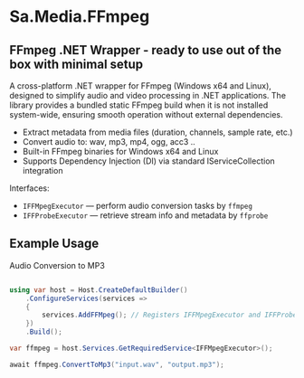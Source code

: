 ﻿#  Sa.Media.FFmpeg

## FFmpeg .NET Wrapper - ready to use out of the box with minimal setup

A cross-platform .NET wrapper for FFmpeg (Windows x64 and Linux), designed to simplify audio and video processing in .NET applications. The library provides a bundled static FFmpeg build when it is not installed system-wide, ensuring smooth operation without external dependencies.

- Extract metadata from media files (duration, channels, sample rate, etc.)
- Convert audio to: wav, mp3, mp4, ogg, acc3 ..
- Built-in FFmpeg binaries for Windows x64 and Linux
- Supports Dependency Injection (DI) via standard IServiceCollection integration


Interfaces:

- `IFFMpegExecutor` — perform audio conversion tasks by `ffmpeg`
- `IFFProbeExecutor` — retrieve stream info and metadata by `ffprobe`


## Example Usage

Audio Conversion to MP3

```csharp

using var host = Host.CreateDefaultBuilder()
    .ConfigureServices(services =>
    {
        services.AddFFMpeg(); // Registers IFFMpegExecutor and IFFProbeExecutor
    })
    .Build();

var ffmpeg = host.Services.GetRequiredService<IFFMpegExecutor>();

await ffmpeg.ConvertToMp3("input.wav", "output.mp3");
```
